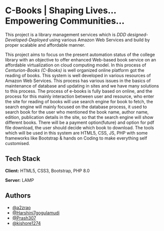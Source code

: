 
# C-Books | Shaping Lives… Empowering Communities…

This project is a library management services which is *DDD designed-Developed-Deployed* using various Amazon Web Services and build by proper scalable and affordable manner.

This project aims to focus on the present automation status of the college library with an objective to offer enhanced Web-based book service on an affordable virtualization on cloud computing model. In this process of *Centurion-Books (C-Books)* is well organized online platform got the reading of books. This system is well developed in various resources of Amazon Web Services. This process has various issues in the basics of maintenance of database and updating in sites and we have many solutions to this process. The process of e-books is fully based on online, and the process for this mainly interaction between user and resource, who enter the site for reading of books will use search engine for book to fetch, the search engine will mainly focused on the database process, it used to search book for the user who mentioned the book name, author name, edition, publication details in the site, so that the search engine will show different books. There will be a payment option(future) and option for pdf file download, the user should decide which book to download. The tools which will be used in this system are HTML5, CSS, JS, PHP with some frameworks like Bootstrap & hands on Coding to make everything self customised.


## Tech Stack

**Client:** HTML5, CSS3, Bootstrap, PHP 8.0

**Server:** LAMP 


## Authors

- [@a2zrao](https://www.github.com/a2zrao)
- [@Harshini7gogulamudi](https://www.github.com/Harshini7gogulamudi)
- [@Prash307](https://www.github.com/Prash307)
- [@kishore1274](https://www.github.com/kishore1274)


